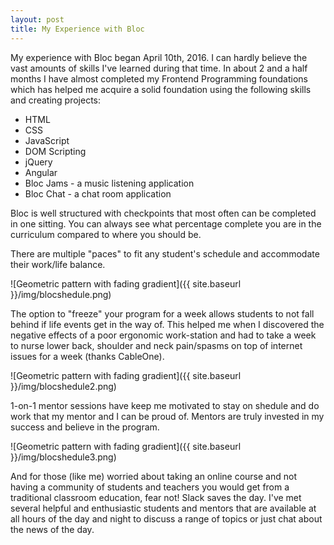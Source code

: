 ```yaml
---
layout: post
title: My Experience with Bloc
---
```

My experience with Bloc began April 10th, 2016. I can hardly believe the vast amounts of skills I've learned during that time. In about 2 and a half months I have almost completed my Frontend Programming foundations which has helped me acquire a solid foundation using the following skills and creating projects:

* HTML   
* CSS   
* JavaScript   
* DOM Scripting   
* jQuery   
* Angular
* Bloc Jams - a music listening application
* Bloc Chat - a chat room application

Bloc is well structured with checkpoints that most often can be completed in one sitting. You can always see what percentage complete you are in the curriculum compared to where you should be.

There are multiple "paces" to fit any student's schedule and accommodate their work/life balance.

![Geometric pattern with fading gradient]({{ site.baseurl }}/img/blocshedule.png)

The option to "freeze" your program for a week allows students to not fall behind if life events get in the way of. This helped me when I discovered the negative effects of a poor ergonomic work-station and had to take a week to nurse lower back, shoulder and neck pain/spasms on top of internet issues for a week (thanks CableOne).

![Geometric pattern with fading gradient]({{ site.baseurl }}/img/blocshedule2.png)

1-on-1 mentor sessions have keep me motivated to stay on shedule and do work that my mentor and I can be proud of. Mentors are truly invested in my success and believe in the program.

![Geometric pattern with fading gradient]({{ site.baseurl }}/img/blocshedule3.png)

And for those (like me) worried about taking an online course and not having a community of students and teachers you would get from a traditional classroom education, fear not! Slack saves the day. I've met several helpful and enthusiastic students and mentors that are available at all hours of the day and night to discuss a range of topics or just chat about the news of the day.
